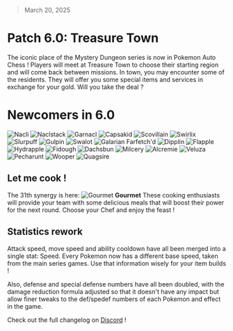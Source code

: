 > March 20, 2025

# Patch 6.0: Treasure Town

The iconic place of the Mystery Dungeon series is now in Pokemon Auto Chess ! Players will meet at Treasure Town to choose their starting region and will come back between missions. In town, you may encounter some of the residents. They will offer you some special items and services in exchange for your gold. Will you take the deal ?

# Newcomers in 6.0

![Nacli](https://raw.githubusercontent.com/PMDCollab/SpriteCollab/master/portrait/0932/Normal.png)
![Naclstack](https://raw.githubusercontent.com/PMDCollab/SpriteCollab/master/portrait/0933/Normal.png)
![Garnacl](https://raw.githubusercontent.com/PMDCollab/SpriteCollab/master/portrait/0934/Normal.png)
![Capsakid](https://raw.githubusercontent.com/PMDCollab/SpriteCollab/master/portrait/0951/Normal.png)
![Scovillain](https://raw.githubusercontent.com/PMDCollab/SpriteCollab/master/portrait/0952/Normal.png)
![Swirlix](https://raw.githubusercontent.com/PMDCollab/SpriteCollab/master/portrait/0684/Normal.png)
![Slurpuff](https://raw.githubusercontent.com/PMDCollab/SpriteCollab/master/portrait/0685/Normal.png)
![Gulpin](https://raw.githubusercontent.com/PMDCollab/SpriteCollab/master/portrait/0316/Normal.png)
![Swalot](https://raw.githubusercontent.com/PMDCollab/SpriteCollab/master/portrait/0317/Normal.png)
![Galarian Farfetch'd](https://raw.githubusercontent.com/PMDCollab/SpriteCollab/master/portrait/0083/0001/Normal.png)
![Dipplin](https://raw.githubusercontent.com/PMDCollab/SpriteCollab/master/portrait/1011/Normal.png)
![Flapple](https://raw.githubusercontent.com/PMDCollab/SpriteCollab/master/portrait/0841/Normal.png)
![Hydrapple](https://raw.githubusercontent.com/PMDCollab/SpriteCollab/master/portrait/1019/Normal.png)
![Fidough](https://raw.githubusercontent.com/PMDCollab/SpriteCollab/master/portrait/0926/Normal.png)
![Dachsbun](https://raw.githubusercontent.com/PMDCollab/SpriteCollab/master/portrait/0927/Normal.png)
![Milcery](https://raw.githubusercontent.com/PMDCollab/SpriteCollab/master/portrait/0868/Normal.png)
![Alcremie](https://raw.githubusercontent.com/PMDCollab/SpriteCollab/master/portrait/0869/Normal.png)
![Veluza](https://raw.githubusercontent.com/PMDCollab/SpriteCollab/master/portrait/0976/Normal.png)
![Pecharunt](https://raw.githubusercontent.com/PMDCollab/SpriteCollab/master/portrait/1025/Normal.png)
![Wooper](https://raw.githubusercontent.com/PMDCollab/SpriteCollab/master/portrait/0194/Normal.png)
![Quagsire](https://raw.githubusercontent.com/PMDCollab/SpriteCollab/master/portrait/0195/Normal.png)

## Let me cook !

The 31th synergy is here: ![Gourmet](https://raw.githubusercontent.com/keldaanCommunity/pokemonAutoChess/master/app/public/src/assets/types/GOURMET.svg) **Gourmet**
These cooking enthusiasts will provide your team with some delicious meals that will boost their power for the next round. Choose your Chef and enjoy the feast !

## Statistics rework

Attack speed, move speed and ability cooldown have all been merged into a single stat: Speed. Every Pokemon now has a different base speed, taken from the main series games. Use that information wisely for your item builds !

Also, defense and special defense numbers have all been doubled, with the damage reduction formula adjusted so that it doesn't have any impact but allow finer tweaks to the def/spedef numbers of each Pokemon and effect in the game.

Check out the full changelog on [Discord](https://discord.com/channels/737230355039387749/737230355039387752) !